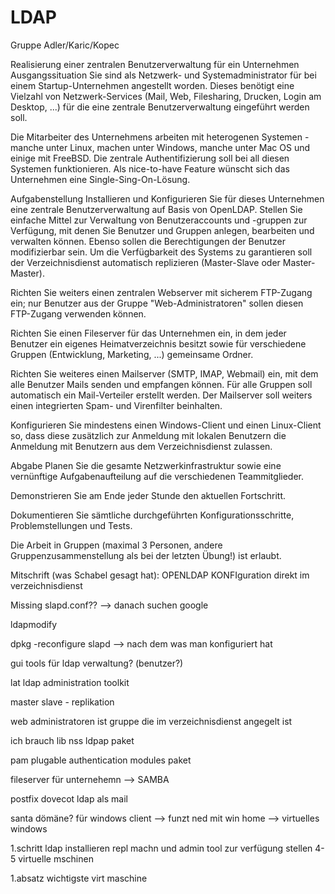 # LDAP

Gruppe Adler/Karic/Kopec

Realisierung einer zentralen Benutzerverwaltung für ein Unternehmen
Ausgangssituation
Sie sind als Netzwerk- und Systemadministrator für bei einem Startup-Unternehmen angestellt worden. Dieses benötigt eine Vielzahl von Netzwerk-Services (Mail, Web, Filesharing, Drucken, Login am Desktop, ...) für die eine zentrale Benutzerverwaltung eingeführt werden soll.

Die Mitarbeiter des Unternehmens arbeiten mit heterogenen Systemen - manche unter Linux, machen unter Windows, manche unter Mac OS und einige mit FreeBSD. Die zentrale Authentifizierung soll bei all diesen Systemen funktionieren. Als nice-to-have Feature wünscht sich das Unternehmen eine Single-Sing-On-Lösung.

Aufgabenstellung
Installieren und Konfigurieren Sie für dieses Unternehmen eine zentrale Benutzerverwaltung auf Basis von OpenLDAP. Stellen Sie einfache Mittel zur Verwaltung von Benutzeraccounts und -gruppen zur Verfügung, mit denen Sie Benutzer und Gruppen anlegen, bearbeiten und verwalten können. Ebenso sollen die Berechtigungen der Benutzer modifizierbar sein. Um die Verfügbarkeit des Systems zu garantieren soll der Verzeichnisdienst automatisch replizieren (Master-Slave oder Master-Master).

Richten Sie weiters einen zentralen Webserver mit sicherem FTP-Zugang ein; nur Benutzer aus der Gruppe "Web-Administratoren" sollen diesen FTP-Zugang verwenden können.

Richten Sie einen Fileserver für das Unternehmen ein, in dem jeder Benutzer ein eigenes Heimatverzeichnis besitzt sowie für verschiedene Gruppen (Entwicklung, Marketing, ...) gemeinsame Ordner.

Richten Sie weiteres einen Mailserver (SMTP, IMAP, Webmail) ein, mit dem alle Benutzer Mails senden und empfangen können. Für alle Gruppen soll automatisch ein Mail-Verteiler erstellt werden. Der Mailserver soll weiters einen integrierten Spam- und Virenfilter beinhalten.

Konfigurieren Sie mindestens einen Windows-Client und einen Linux-Client so, dass diese zusätzlich zur Anmeldung mit lokalen Benutzern die Anmeldung mit Benutzern aus dem Verzeichnisdienst zulassen.

Abgabe
Planen Sie die gesamte Netzwerkinfrastruktur sowie eine vernünftige Aufgabenaufteilung auf die verschiedenen Teammitglieder.

Demonstrieren Sie am Ende jeder Stunde den aktuellen Fortschritt.

Dokumentieren Sie sämtliche durchgeführten Konfigurationsschritte, Problemstellungen und Tests.

Die Arbeit in Gruppen (maximal 3 Personen, andere Gruppenzusammenstellung als bei der letzten Übung!) ist erlaubt.

Mitschrift (was Schabel gesagt hat):
OPENLDAP 
KONFIguration direkt im verzeichnisdienst

Missing slapd.conf?? --> danach suchen google

ldapmodify

dpkg -reconfigure slapd --> nach dem was man konfiguriert hat

gui tools für ldap verwaltung? (benutzer?)

lat ldap administration toolkit

master slave - replikation

web administratoren ist gruppe die im verzeichnisdienst angegelt ist 

ich brauch lib nss ldpap paket

pam plugable authentication modules paket

fileserver für unternehemn --> SAMBA

postfix dovecot ldap als mail 

santa dömäne? für windows client --> funzt ned mit win home --> virtuelles windows

1.schritt
ldap installieren repl machn und admin tool zur verfügung stellen 
4-5 virtuelle mschinen 

1.absatz wichtigste virt maschine


